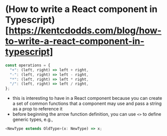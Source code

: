 # (How to write a React component in Typescript)[https://kentcdodds.com/blog/how-to-write-a-react-component-in-typescript]

```javascript
const operations = {
  "+": (left, right) => left + right,
  "-": (left, right) => left - right,
  "*": (left, right) => left * right,
  "/": (left, right) => left / right,
};
```

- this is interesting to have in a React component because you can create a set of common functions that a component may use and pass a string as a prop to reference it
- before beginning the arrow function definition, you can use `<>` to define generic types, e.g.,

```typescript
<NewType extends OldType>(x: NewType) => x;
```
